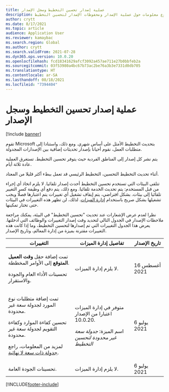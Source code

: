 ```yaml
---
title: عملية إصدار تحسين التخطيط وسجل الإصدار
description: يوفر هذا الموضوع معلومات حول عملية الإصدار ومحفوظات الإصدار لتحسين التخطيط.
author: crytt
ms.date: 8/17/2021
ms.topic: article
audience: Application User
ms.reviewer: kamaybac
ms.search.region: Global
ms.author: crytt
ms.search.validFrom: 2021-07-28
ms.dyn365.ops.version: 10.0.20
ms.openlocfilehash: fcd18341629afcf3092a457ae711e27b0bbfeb2a
ms.sourcegitcommit: 03f53980a4bc67b73ac2be76a3b3e7331d0db705
ms.translationtype: HT
ms.contentlocale: ar-SA
ms.lasthandoff: 08/18/2021
ms.locfileid: "7394404"
---
```

# <a name="planning-optimization-release-process-and-release-history"></a>عملية إصدار تحسين التخطيط وسجل الإصدار

[!include [banner](../../includes/banner.md)]

تقوم Microsoft بتحديث التخطيط الأمثل على أساس شهري. ومع ذلك، واستنادا إلى متطلبات العمل، نقوم أحيانا بإصدار تحديثات إضافية بين الإصدارات المجدولة.

يتم نشر كل إصدار إلى المناطق الفردية حيث يتوفر تحسين التخطيط. تستغرق العملية عادة ثلاثة أيام.

أثناء تحديث التخطيط التحسين، التخطيط الرئيسي قد تعمل ببطء أكثر قليلا من المعتاد.

تتلقى البيئات التي تستخدم تحسين التخطيط أحدث إصدار تلقائيا. لا يلزم اتخاذ أي إجراء من قبل المستخدم: يتم تحديث الخدمة تلقائيا. ومع ذلك، يتم دفع أي وظيفة كسر التغيير تلقائيا إلى بيئات. بشكل افتراضي، يتم إيقاف تشغيل أي تغييرات يتم اعتبارها فصلًا ويجب تشغيلها بشكل صريح باستخدام [إدارة الميزات](../../../fin-ops-core/fin-ops/get-started/feature-management/feature-management-overview.md). لذلك، لن تظهر هذه التغييرات في البيئات حتى تختار تمكينها.

نظرا لعدم عرض الإشعارات عند تحديث "تحسين التخطيط" في البيئة، يمكنك مراجعة ملاحظات الإصدار في الجدول التالي لتحديد وقت إصدار التغييرات والوظائف التي أدخلتها. يعرض هذا الجدول التغييرات التي تم إصدارها لتحسين التخطيط، وما إذا كانت هذه التغييرات مقترنة بميزة من إدارة المعالم، وتاريخ الإصدار.

| التغييرات | تفاصيل إدارة الميزات | تاريخ الإصدار |
|---|---|---|
| <p>تمت إضافة حقل **وقت العميل المتوقع** إلى الأوامر المخططة.</p><p>تحسينات الأداء العام والجودة والاستقرار.</p> | لا يلزم إدارة الميزات. | 16 أغسطس 2021 |
| <p>تمت إضافة متطلبات نوع المورد لجدولة سعة غير محدودة.</p><p>تحسين كفاءة الموارد وكفاءة التقويم لجدولة سعة غير محدودة.</p><p>لمزيد من المعلومات، راجع [جدولة ذات سعة لا نهائية](infinite-capacity-planning.md). | <p>متوفر في إدارة الميزات اعتبارا من الإصدار 10.0.20.</p><p>اسم الميزة: *جدولة سعة غير محدودة لتحسين التخطيط*</p> | 6 يوليو 2021 |
| تحسينات الجودة العامة. | لا يلزم إدارة الميزات. | 6 يوليو 2021 |

[!INCLUDE[footer-include](../../../includes/footer-banner.md)]
